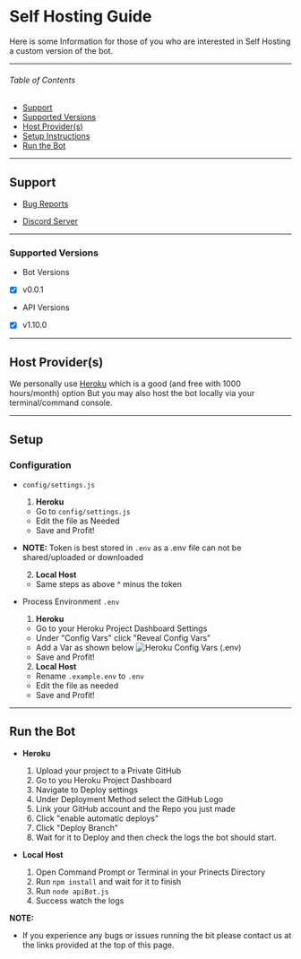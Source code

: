# Self Hosting Guide
Here is some Information for those of you 
who are interested in Self Hosting a custom version of the bot.

---

###### Table of Contents  
* [Support](#support)
* [Supported Versions](#supported-versions)
* [Host Provider(s)](#host-providers)
* [Setup Instructions](#setup)
* [Run the Bot](#run-the-bot)


---

<a name="support"/>

## Support
* [Bug Reports](https://github.com/ParadiseBotList/ParadiseAPI-Bot/issues)

* [Discord Server](https://paradisebots.net/discord)

---

<a name="supported-versions"/>

### Supported Versions

* Bot Versions
- [x] v0.0.1

* API Versions
- [x] v1.10.0


---

<a name="host-providers"/>

## Host Provider(s)
We personally use [Heroku](https://heroku.com/) which is a good (and free with 1000 hours/month) option
But you may also host the bot locally via your terminal/command console.

---

<a name="setup-instructions"/>

## Setup 

### Configuration
* `config/settings.js`
  1. __**Heroku**__
    * Go to `config/settings.js`
    * Edit the file as Needed
    * Save and Profit!
 
* **NOTE:** Token is best stored in `.env` as a .env file can not be shared/uploaded or downloaded

  2. __**Local Host**__
    * Same steps as above ^ minus the token

* Process Environment `.env`
  1. __**Heroku**__
    * Go to your Heroku Project Dashboard Settings
    * Under "Config Vars" click "Reveal Config Vars"
    * Add a Var as shown below
      ![Heroku Config Vars (.env)](https://media.discordapp.net/attachments/734686866690932767/788875658058793051/image0.png)
    * Save and Profit!

  2. __**Local Host**__
    * Rename `.example.env` to `.env`
    * Edit the file as needed
    * Save and Profit!

---

<a name="run-the-bot"/>

## Run the Bot
  * __**Heroku**__
    1. Upload your project to a Private GitHub
    2. Go to you Heroku Project Dashboard
    3. Navigate to Deploy settings
    4. Under Deployment Method select the GitHub Logo
    5. Link your GitHub account and the Repo you just made
    6. Click "enable automatic deploys"
    7. Click "Deploy Branch"
    8. Wait for it to Deploy and then check the logs the bot should start.

  * __**Local Host**__
    1. Open Command Prompt or Terminal in your Prinects Directory
    2. Run `npm install` and wait for it to finish
    3. Run `node apiBot.js`
    4. Success watch the logs

__**NOTE:**__
* If you experience any bugs or issues running the bit please contact us at the links provided at the top of this page.
